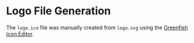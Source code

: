 # Logo File Generation

The `logo.ico` file was manually created from `logo.svg` using the [Greenfish
Icon Editor](http://greenfishsoftware.org/gfie.php#apage).
